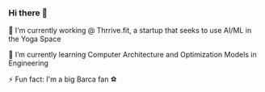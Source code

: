 ### Hi there 👋
🔭 I'm currently working @ Thrrive.fit, a startup that seeks to use AI/ML in the Yoga Space

🌱 I’m currently learning Computer Architecture and Optimization Models in Engineering

⚡ Fun fact: I'm a big Barca fan ⚽ 


<!--
**dhruvahuja19/dhruvahuja19** is a ✨ _special_ ✨ repository because its `README.md` (this file) appears on your GitHub profile.

Here are some ideas to get you started:

- 🔭 I’m currently working on ...
- 🌱 I’m currently learning ...
- 👯 I’m looking to collaborate on ...
- 🤔 I’m looking for help with ...
- 💬 Ask me about ...
- 📫 How to reach me: ...
- 😄 Pronouns: ...
- ⚡ Fun fact: ...
-->
